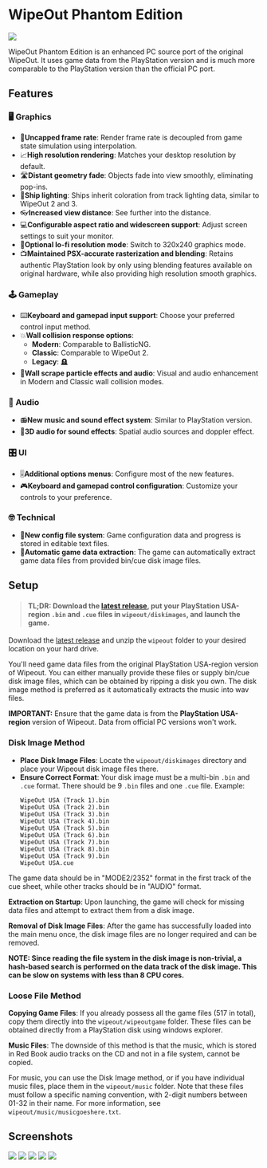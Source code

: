 # WipeOut Phantom Edition
[![](images/screenshot01thumb.png)](images/screenshot01.png)

WipeOut Phantom Edition is an enhanced PC source port of the original WipeOut. It uses game data from the PlayStation version and is much more comparable to the PlayStation version than the official PC port.

## Features
### 🖥️ Graphics
- 🚀**Uncapped frame rate**: Render frame rate is decoupled from game state simulation using interpolation.
- 📈**High resolution rendering**: Matches your desktop resolution by default.
- 🛣️**Distant geometry fade**: Objects fade into view smoothly, eliminating pop-ins.
- 🚨**Ship lighting**: Ships inherit coloration from track lighting data, similar to WipeOut 2 and 3.
- 👓**Increased view distance**: See further into the distance.
- 💻**Configurable aspect ratio and widescreen support**: Adjust screen settings to suit your monitor.
- 📼**Optional lo-fi resolution mode**: Switch to 320x240 graphics mode.
- 📺**Maintained PSX-accurate rasterization and blending**: Retains authentic PlayStation look by only using blending features available on original hardware, while also providing high resolution smooth graphics.

### 🕹️ Gameplay
- ⌨️**Keyboard and gamepad input support**: Choose your preferred control input method.
- 💥**Wall collision response options**:
  - **Modern**: Comparable to BallisticNG.
  - **Classic**: Comparable to WipeOut 2.
  - **Legacy**: 🪦
- 🎇**Wall scrape particle effects and audio**: Visual and audio enhancement in Modern and Classic wall collision modes.

### 📢 Audio
- 📻**New music and sound effect system**: Similar to PlayStation version. 
- 🚒**3D audio for sound effects**: Spatial audio sources and doppler effect.

### 🎛️ UI
- 🎚️**Additional options menus**: Configure most of the new features.
- 🎮**Keyboard and gamepad control configuration**: Customize your controls to your preference.

### 🤓 Technical
- 💾**New config file system**: Game configuration data and progress is stored in editable text files.
- 💽**Automatic game data extraction**: The game can automatically extract game data files from provided bin/cue disk image files.

## Setup
> #### **TL;DR**: Download the [latest release](https://github.com/wipeout-phantom-edition/wipeout-phantom-edition/releases/latest), put your PlayStation USA-region `.bin` and `.cue` files in `wipeout/diskimages`, and launch the game.

Download the [latest release](https://github.com/wipeout-phantom-edition/wipeout-phantom-edition/releases/latest) and unzip the `wipeout` folder to your desired location on your hard drive.

You'll need game data files from the original PlayStation USA-region version of Wipeout. You can either manually provide these files or supply bin/cue disk image files, which can be obtained by ripping a disk you own. The disk image method is preferred as it automatically extracts the music into wav files.

**IMPORTANT:** Ensure that the game data is from the **PlayStation USA-region** version of Wipeout. Data from official PC versions won't work.

### Disk Image Method
- **Place Disk Image Files**: Locate the `wipeout/diskimages` directory and place your Wipeout disk image files there.
- **Ensure Correct Format**: Your disk image must be a multi-bin `.bin` and `.cue` format. There should be 9 `.bin` files and one `.cue` file.
Example:
  ```
  WipeOut USA (Track 1).bin
  WipeOut USA (Track 2).bin
  WipeOut USA (Track 3).bin
  WipeOut USA (Track 4).bin
  WipeOut USA (Track 5).bin
  WipeOut USA (Track 6).bin
  WipeOut USA (Track 7).bin
  WipeOut USA (Track 8).bin
  WipeOut USA (Track 9).bin
  WipeOut USA.cue
  ```
The game data should be in "MODE2/2352" format in the first track of the cue sheet, while other tracks should be in "AUDIO" format.

**Extraction on Startup**: Upon launching, the game will check for missing data files and attempt to extract them from a disk image.

**Removal of Disk Image Files**: After the game has successfully loaded into the main menu once, the disk image files are no longer required and can be removed.

**NOTE: Since reading the file system in the disk image is non-trivial, a hash-based search is performed on the data track of the disk image. This can be slow on systems with less than 8 CPU cores.**

### Loose File Method
**Copying Game Files**: If you already possess all the game files (517 in total), copy them directly into the `wipeout/wipeoutgame` folder. These files can be obtained directly from a PlayStation disk using windows explorer.

**Music Files**: The downside of this method is that the music, which is stored in Red Book audio tracks on the CD and not in a file system, cannot be copied.

For music, you can use the Disk Image method, or if you have individual music files, place them in the `wipeout/music` folder. Note that these files must follow a specific naming convention, with 2-digit numbers between 01-32 in their name. For more information, see `wipeout/music/musicgoeshere.txt`.

## Screenshots
[![](images/screenshot02.png)](images/screenshot02.png)
[![](images/screenshot03.png)](images/screenshot03.png)
[![](images/screenshot04.png)](images/screenshot04.png)
[![](images/screenshot05.png)](images/screenshot05.png)
[![](images/screenshot06.png)](images/screenshot06.png)
